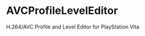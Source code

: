 AVCProfileLevelEditor
=====================

H.264/AVC Profile and Level Editor for PlayStation Vita 